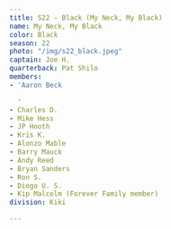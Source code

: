 ```yaml
---
title: S22 - Black (My Neck, My Black)
name: My Neck, My Black
color: Black
season: 22
photo: "/img/s22_black.jpeg"
captain: Joe H.
quarterback: Pat Shilo
members:
- 'Aaron Beck

  '
- Charles D.
- Mike Hess
- JP Hooth
- Kris K.
- Alonzo Mable
- Barry Mauck
- Andy Reed
- Bryan Sanders
- Ron S.
- Diego U. S.
- Kip Malcolm (Forever Family member)
division: Kiki

---
```

